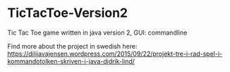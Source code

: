 # TicTacToe-Version2
Tic Tac Toe game written in java version 2, GUI: commandline

Find more about the project in swedish here: https://dilijavajensen.wordpress.com/2015/09/22/projekt-tre-i-rad-spel-i-kommandotolken-skriven-i-java-didrik-lind/
